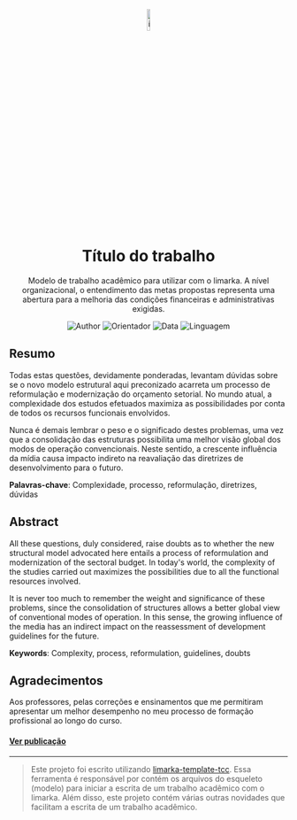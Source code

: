<div align="center">

<img src="https://www.logolynx.com/images/logolynx/a9/a98355315595fe5800b326aac90744f5.png" alt="ifs-logo" width="10%">

# Título do trabalho

Modelo de trabalho acadêmico para utilizar com o limarka. A nível organizacional, o entendimento das metas propostas representa uma abertura para a
melhoria das condições financeiras e administrativas exigidas.

  
![Author](https://img.shields.io/badge/Autor-Digite%20seu%20nome-green)
![Orientador](https://img.shields.io/badge/Orientador-Digite%20o%20nome-green)
![Data](https://img.shields.io/badge/Publica%C3%A7%C3%A3o-21%2C%20Jun%20de%202022-green)
![Linguagem](https://img.shields.io/badge/Linguagem-Portugu%C3%AAs%20brasileiro-green)

</div>

## Resumo

Todas estas questões, devidamente ponderadas, levantam dúvidas sobre se o novo modelo estrutural aqui preconizado acarreta um processo de reformulação e modernização do orçamento setorial.
No mundo atual, a complexidade dos estudos efetuados maximiza as possibilidades por conta de todos os recursos funcionais envolvidos.

Nunca é demais lembrar o peso e o significado destes problemas, uma vez que a consolidação das estruturas possibilita uma melhor visão global dos modos de operação convencionais.
Neste sentido, a crescente influência da mídia causa impacto indireto na reavaliação das diretrizes de desenvolvimento para o futuro.

**Palavras-chave**: Complexidade, processo, reformulação, diretrizes, dúvidas

## Abstract

All these questions, duly considered, raise doubts as to whether the new structural model advocated here entails a process of reformulation and modernization of the sectoral budget.
In today's world, the complexity of the studies carried out maximizes the possibilities due to all the functional resources involved.

It is never too much to remember the weight and significance of these problems, since the consolidation of structures allows a better global view of conventional modes of operation.
In this sense, the growing influence of the media has an indirect impact on the reassessment of development guidelines for the future.

**Keywords**: Complexity, process, reformulation, guidelines, doubts

## Agradecimentos

Aos professores, pelas correções e ensinamentos que me permitiram apresentar um melhor desempenho no meu processo de formação profissional ao longo do curso.

#### [Ver publicação](https://reinanhs.github.io/limarka-template-tcc/assets/files/titulo-do-trabalho.pdf)

<hr>

> Este projeto foi escrito utilizando [limarka-template-tcc](https://github.com/ReinanHS/limarka-template-tcc).
> Essa ferramenta é responsável por contém os arquivos do esqueleto (modelo) para iniciar a escrita de um trabalho acadêmico com o limarka. Além disso, este projeto contém várias outras novidades que facilitam a escrita de um trabalho acadêmico.

